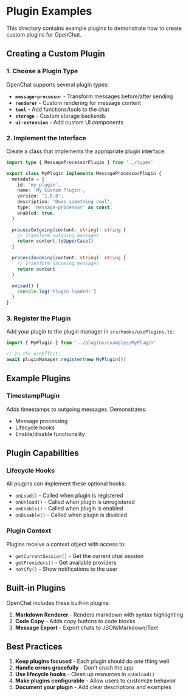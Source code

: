 # Plugin Examples

This directory contains example plugins to demonstrate how to create custom plugins for OpenChat.

## Creating a Custom Plugin

### 1. Choose a Plugin Type

OpenChat supports several plugin types:

- **`message-processor`** - Transform messages before/after sending
- **`renderer`** - Custom rendering for message content
- **`tool`** - Add functions/tools to the chat
- **`storage`** - Custom storage backends
- **`ui-extension`** - Add custom UI components

### 2. Implement the Interface

Create a class that implements the appropriate plugin interface:

```typescript
import type { MessageProcessorPlugin } from '../types'

export class MyPlugin implements MessageProcessorPlugin {
  metadata = {
    id: 'my-plugin',
    name: 'My Custom Plugin',
    version: '1.0.0',
    description: 'Does something cool',
    type: 'message-processor' as const,
    enabled: true,
  }

  processOutgoing(content: string): string {
    // Transform outgoing messages
    return content.toUpperCase()
  }

  processIncoming(content: string): string {
    // Transform incoming messages
    return content
  }

  onLoad() {
    console.log('Plugin loaded!')
  }
}
```

### 3. Register the Plugin

Add your plugin to the plugin manager in `src/hooks/usePlugins.ts`:

```typescript
import { MyPlugin } from '../plugins/examples/MyPlugin'

// In the useEffect:
await pluginManager.register(new MyPlugin())
```

## Example Plugins

### TimestampPlugin

Adds timestamps to outgoing messages. Demonstrates:
- Message processing
- Lifecycle hooks
- Enable/disable functionality

## Plugin Capabilities

### Lifecycle Hooks

All plugins can implement these optional hooks:

- `onLoad()` - Called when plugin is registered
- `onUnload()` - Called when plugin is unregistered
- `onEnable()` - Called when plugin is enabled
- `onDisable()` - Called when plugin is disabled

### Plugin Context

Plugins receive a context object with access to:

- `getCurrentSession()` - Get the current chat session
- `getProviders()` - Get available providers
- `notify()` - Show notifications to the user

## Built-in Plugins

OpenChat includes these built-in plugins:

1. **Markdown Renderer** - Renders markdown with syntax highlighting
2. **Code Copy** - Adds copy buttons to code blocks
3. **Message Export** - Export chats to JSON/Markdown/Text

## Best Practices

1. **Keep plugins focused** - Each plugin should do one thing well
2. **Handle errors gracefully** - Don't crash the app
3. **Use lifecycle hooks** - Clean up resources in `onUnload()`
4. **Make plugins configurable** - Allow users to customize behavior
5. **Document your plugin** - Add clear descriptions and examples
